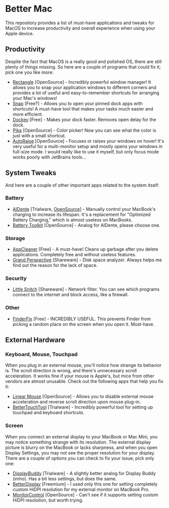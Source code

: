 # Better Mac
This repository provides a list of must-have applications and tweaks for MacOS to increase productivity and overall experience when using your Apple device.

## Productivity

Despite the fact that MacOS is a really good and polished OS, there are still plenty of things missing. So here are a couple of programs that could fix it; pick one you like more:
- [Rectangle](https://rectangleapp.com/) [OpenSource] - Incredibly powerful window manager! It allows you to snap your application windows to different corners and provides a lot of useful and easy-to-remember shortcuts for arranging your Mac's windows!
- [Snap](https://apps.apple.com/us/app/snap/id418073146) [Free?] - Allows you to open your pinned dock apps with shortcuts! A must-have tool that makes your tasks much easier and more efficient.
- [Dockey](https://dockey.publicspace.co/) [Free] - Makes your dock faster. Removes open delay for the dock.
- [Pika](https://superhighfives.com/pika) [OpenSource] - Color picker! Now you can see what the color is just with a small shortcut.
- [AutoRaise](https://github.com/sbmpost/AutoRaise) [OpenSource] - Focuses or raises your windows on hover! It's very useful for a multi-monitor setup and mostly opens your windows in full-size mode. I would really like to use it myself, but only focus mode works poorly with JetBrains tools...

## System Tweaks

And here are a couple of other important apps related to the system itself:

### Battery

- [AlDente](https://apphousekitchen.com/) [Trialware, [OpenSource](https://github.com/AppHouseKitchen/AlDente-Charge-Limiter)] - Manually control your MacBook's charging to increase its lifespan. It's a replacement for "Optimized Battery Charging," which is almost useless on MacBooks.
- [Battery Toolkit](https://github.com/mhaeuser/Battery-Toolkit) [OpenSource] - Analog for AlDente, please choose one.

### Storage

- [AppCleaner](https://freemacsoft.net/appcleaner/) [Free] - A must-have! Cleans up garbage after you delete applications. Completely free and without useless features.
- [Grand Perspective](https://apps.apple.com/us/app/grandperspective/id1111570163) [Shareware] - Disk space analyzer. Always helps me find out the reason for the lack of space.

### Security

- [Little Snitch](https://www.obdev.at/products/littlesnitch/index.html) [Shareware] - Network filter. You can see which programs connect to the internet and block access, like a firewall.

### Other

- [FinderFix](https://synappser.github.io/apps/finderfix/) [Free] - INCREDIBLY USEFUL. This prevents Finder from picking a random place on the screen when you open it. Must-have.

## External Hardware

### Keyboard, Mouse, Touchpad

When you plug in an external mouse, you'll notice how strange its behavior is. The scroll direction is wrong, and there's unnecessary scroll acceleration. It works fine if your mouse is Apple's, but mice from other vendors are almost unusable. Check out the following apps that help you fix it:
- [Linear Mouse](https://linearmouse.app/) [OpenSource] - Allows you to disable external mouse acceleration and reverse scroll direction upon mouse plug-in.
- [BetterTouchTool](https://folivora.ai/) [Trialware] - Incredibly powerful tool for setting up touchpad and keyboard shortcuts.

### Screen

When you connect an external display to your MacBook or Mac Mini, you may notice something strange with its resolution. The external display picture is blurry on the MacBook or lacks sharpness, and when you open Display Settings, you may not see the proper resolution for your display. There are a couple of options you can check to fix your issue; pick only one:
- [DisplayBuddy](https://displaybuddy.app/) [Trialware] - A slightly better analog for Display Buddy (imho). Has a bit less settings, but does the same.
- [BetterDisplay](https://github.com/waydabber/BetterDisplay?tab=readme-ov-file) [Freemium] - I used only this one for setting completely custom HiDPI resolution for my external monitor on MacBook Pro.
- [MonitorControl](https://github.com/MonitorControl/MonitorControl) [OpenSource] - Can't see if it supports setting custom HiDPI resolution, but worth trying.
